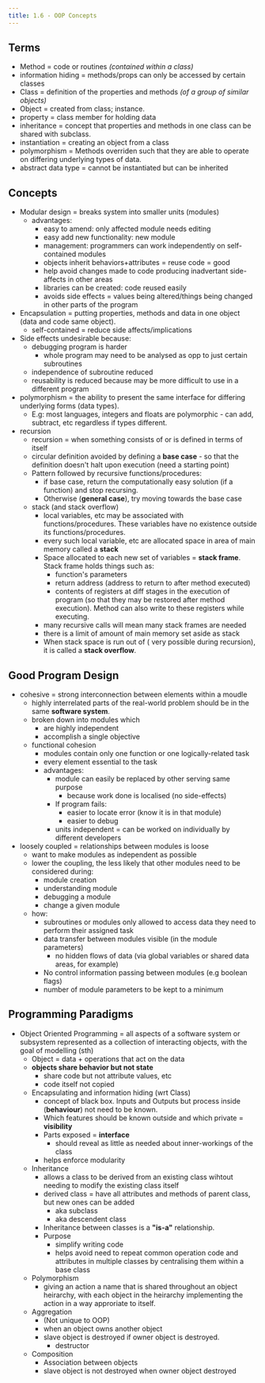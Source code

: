 ```yaml
---
title: 1.6 - OOP Concepts
---
```


## Terms

- Method = code or routines _(contained within a class)_
- information hiding = methods/props can only be accessed by certain classes
- Class = definition of the properties and methods _(of a group of similar objects)_
- Object = created from class; instance.
- property = class member for holding data
- inheritance = concept that properties and methods in one class can be shared with subclass.
- instantiation = creating an object from a class
- polymorphism = Methods overriden such that they are able to operate on differing underlying types of data.
- abstract data type = cannot be instantiated but can be inherited

## Concepts
- Modular design = breaks system into smaller units (modules)
  - advantages:
    - easy to amend: only affected module needs editing
    - easy add new functionality: new module
    - management: programmers can work independently on self-contained modules
    - objects inherit behaviors+attributes = reuse code = good
    - help avoid changes made to code producing inadvertant side-affects in other areas
    - libraries can be created: code reused easily
    - avoids side effects = values being altered/things being changed in other parts of the program
- Encapsulation = putting properties, methods and data in one object (data and code same object).
  - self-contained = reduce side affects/implications
- Side effects undesirable because:
  - debugging program is harder
    - whole program may need to be analysed as opp to just certain subroutines
  - independence of subroutine reduced
  - reusability is reduced because may be more difficult to use in a different program
- polymorphism = the ability to present the same interface for differing underlying forms (data types).
  - E.g: most languages, integers and floats are polymorphic - can add, subtract, etc regardless if types different.
- recursion
  - recursion = when something consists of or is defined in terms of itself
  - circular definition avoided by defining a **base case** - so that the definition doesn't halt upon execution (need a starting point)
  - Pattern followed by recursive functions/procedures:
    - if base case, return the computationally easy solution (if a function) and stop recursing.
    - Otherwise (**general case**), try moving towards the base case
  - stack (and stack overflow)
    - local variables, etc may be associated with functions/procedures. These variables have no existence outside its functions/procedures.
    - every such local variable, etc are allocated space in area of main memory called a **stack**
    - Space allocated to each new set of variables = **stack frame**. Stack frame holds things such as:
      - function's parameters
      - return address (address to return to after method executed)
      - contents of registers at diff stages in the execution of program (so that they may be restored after method execution). Method can also write to these registers while executing.
    - many recursive calls will mean many stack frames are needed
    - there is a limit of amount of main memory set aside as stack
    - When stack space is run out of ( very possible during recursion), it is called a **stack overflow**.

## Good Program Design

- cohesive = strong interconnection between elements within a moudle
  - highly interrelated parts of the real-world problem should be in the same **software system**.
  - broken down into modules which
    - are highly independent
    - accomplish a single objective
  - functional cohesion
    - modules contain only one function or one logically-related task
    - every element essential to the task
    - advantages:
      - module can easily be replaced by other serving same purpose
        - because work done is localised (no side-effects)
      - If program fails:
        - easier to locate error (know it is in that module)
        - easier to debug
      - units independent = can be worked on individually by different developers
- loosely coupled = relationships between modules is loose
  - want to make modules as independent as possible
  - lower the coupling, the less likely that other modules need to be considered during:
    - module creation
    - understanding module
    - debugging a module
    - change a given module
  - how:
    - subroutines or modules only allowed to access data they need to perform their assigned task
    - data transfer between modules visible (in the module parameters)
      - no hidden flows of data (via global variables or shared data areas, for example)
    - No control information passing between modules (e.g boolean flags)
    - number of module parameters to be kept to a minimum

## Programming Paradigms

- Object Oriented Programming = all aspects of a software system or subsystem represented as a collection of interacting objects, with the goal of modelling (sth)
  - Object = data + operations that act on the data
  - **objects share behavior but not state**
    - share code but not attribute values, etc
    - code itself not copied
  - Encapsulating and information hiding (wrt Class)
    - concept of black box. Inputs and Outputs but process inside (**behaviour**) not need to be known.
    - Which features should be known outside and which private = **visibility**
    - Parts exposed = **interface**
      - should reveal as little as needed about inner-workings of the class
    - helps enforce modularity
  - Inheritance
    - allows a class to be derived from an existing class wihtout needing to modify the existing class itself
    - derived class = have all attributes and methods of parent class, but new ones can be added
      - aka subclass
      - aka descendent class
    - Inheritance between classes is a **"is-a"** relationship.
    - Purpose
      - simplify writing code
      - helps avoid need to repeat common operation code and attributes in multiple classes by centralising them within a base class
  - Polymorphism
    - giving an action a name that is shared throughout an object heirarchy, with each object in the heirarchy implementing the action in a way approriate to itself.
  - Aggregation
    - (Not unique to OOP)
    - when an object owns another object
    - slave object is destroyed if owner object is destroyed.
      - destructor
  - Composition
    - Association between objects
    - slave object is not destroyed when owner object destroyed